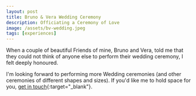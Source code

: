 ```yaml
---
layout: post
title: Bruno & Vera Wedding Ceremony
description: Officiating a Ceremony of Love
image: /assets/bv-wedding.jpeg
tags: [experiences]
---
```


When a couple of beautiful Friends of mine, Bruno and Vera, told me that they could not think of anyone else to perform their wedding ceremony, I felt deeply honoured.

I'm looking forward to performing more Wedding ceremonies (and other ceremonies of different shapes and sizes). If you'd like me to hold space for you, [get in touch](/about#contact){:target="_blank"}.
